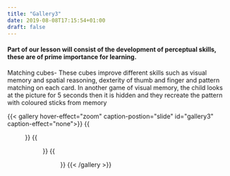 ```yaml
---
title: "Gallery3"
date: 2019-08-08T17:15:54+01:00
draft: false
---
```


<h4><b>Part of our lesson will consist of the development of perceptual skills, these are of prime importance for learning.</b>
</h4>
<p class="photosText">
Matching cubes- These cubes improve different skills such as visual memory and spatial reasoning, dexterity of thumb and finger and pattern matching on each card.
In another game of visual memory, the child looks at the picture for 5 seconds then it is hidden and they recreate the pattern with coloured sticks from memory
</p>

{{< gallery hover-effect="zoom" caption-postion="slide" id="gallery3" caption-effect="none">}}
{{<figure link="img/photos/IMG_6935-comp.JPG" caption="Matching cubes" thumb="-thumb">}}
{{<figure link="img/photos/IMG_6937-comp.JPG" caption="Matching cubes" thumb="-thumb">}}
{{<figure link="img/photos/IMG_6939-comp.JPG" caption="Visual memory exercise" thumb="-thumb">}}
{{< /gallery >}}